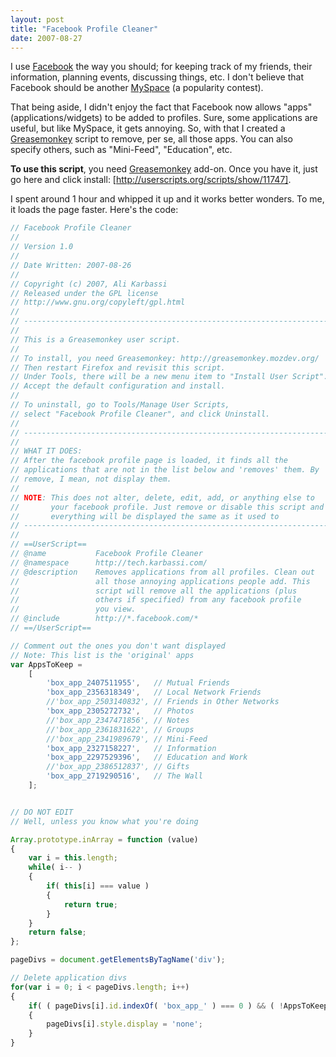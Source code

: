 ```yaml
---
layout: post
title: "Facebook Profile Cleaner"
date: 2007-08-27
---
```


I use [Facebook] the way you should; for keeping track of my friends, their information, planning events, discussing things, etc. I don't believe that Facebook should be another [MySpace] (a popularity contest).

That being aside, I didn't enjoy the fact that Facebook now allows "apps" (applications/widgets) to be added to profiles. Sure, some applications are useful, but like MySpace, it gets annoying. So, with that I created a [Greasemonkey] script to remove, per se, all those apps. You can also specify others, such as "Mini-Feed", "Education", etc.

**To use this script**, you need [Greasemonkey] add-on. Once you have it, just go here and click install: [http://userscripts.org/scripts/show/11747].

I spent around 1 hour and whipped it up and it works better wonders. To me, it loads the page faster. Here's the code:

```javascript
// Facebook Profile Cleaner
//
// Version 1.0
//
// Date Written: 2007-08-26
//
// Copyright (c) 2007, Ali Karbassi
// Released under the GPL license
// http://www.gnu.org/copyleft/gpl.html
//
// --------------------------------------------------------------------
//
// This is a Greasemonkey user script.
//
// To install, you need Greasemonkey: http://greasemonkey.mozdev.org/
// Then restart Firefox and revisit this script.
// Under Tools, there will be a new menu item to "Install User Script".
// Accept the default configuration and install.
//
// To uninstall, go to Tools/Manage User Scripts,
// select "Facebook Profile Cleaner", and click Uninstall.
//
// --------------------------------------------------------------------
//
// WHAT IT DOES:
// After the facebook profile page is loaded, it finds all the
// applications that are not in the list below and 'removes' them. By
// remove, I mean, not display them.
//
// NOTE: This does not alter, delete, edit, add, or anything else to
//       your facebook profile. Just remove or disable this script and
//       everything will be displayed the same as it used to
// --------------------------------------------------------------------
//
// ==UserScript==
// @name           Facebook Profile Cleaner
// @namespace      http://tech.karbassi.com/
// @description    Removes applications from all profiles. Clean out
//                 all those annoying applications people add. This
//                 script will remove all the applications (plus
//                 others if specified) from any facebook profile
//                 you view.
// @include        http://*.facebook.com/*
// ==/UserScript==

// Comment out the ones you don't want displayed
// Note: This list is the 'original' apps
var AppsToKeep =
	[
		'box_app_2407511955',	// Mutual Friends
		'box_app_2356318349',	// Local Network Friends
		//'box_app_2503140832',	// Friends in Other Networks
		'box_app_2305272732',	// Photos
		//'box_app_2347471856',	// Notes
		//'box_app_2361831622',	// Groups
		//'box_app_2341989679',	// Mini-Feed
		'box_app_2327158227',	// Information
		'box_app_2297529396',	// Education and Work
		//'box_app_2386512837',	// Gifts
		'box_app_2719290516',	// The Wall
	];


// DO NOT EDIT
// Well, unless you know what you're doing

Array.prototype.inArray = function (value)
{
	var i = this.length;
	while( i-- )
	{
		if( this[i] === value )
		{
			return true;
		}
	}
	return false;
};

pageDivs = document.getElementsByTagName('div');

// Delete application divs
for(var i = 0; i < pageDivs.length; i++)
{
	if( ( pageDivs[i].id.indexOf( 'box_app_' ) === 0 ) && ( !AppsToKeep.inArray( pageDivs[i].id ) ) )
	{
		pageDivs[i].style.display = 'none';
	}
}
```

[Facebook]: http://www.facebook.com
[MySpace]: http://www.myspace.com
[Greasemonkey]: https://addons.mozilla.org/en-US/firefox/addon/748
[http://userscripts.org/scripts/show/11747]: http://userscripts.org/scripts/show/11747
